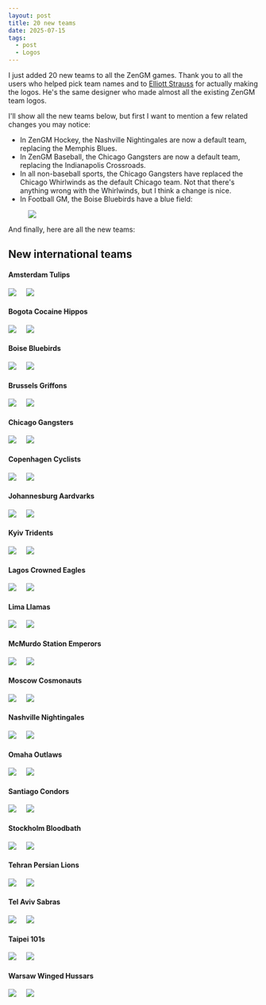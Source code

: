 ```yaml
---
layout: post
title: 20 new teams
date: 2025-07-15
tags:
  - post
  - Logos
---
```


<style>
.logo-wrapper {
    gap: 2rem;
}
.logo-big {
    max-width: 180px;
    max-height: 180px;
}
.logo-small {
    margin-left: 1rem;
    max-width: 90px;
    max-height: 90px;
}
</style>

I just added 20 new teams to all the ZenGM games. Thank you to all the users who helped pick team names and to [Elliott Strauss](https://www.estraussdesign.com/) for actually making the logos. He's the same designer who made almost all the existing ZenGM team logos.

I'll show all the new teams below, but first I want to mention a few related changes you may notice:

- In ZenGM Hockey, the Nashville Nightingales are now a default team, replacing the Memphis Blues.
- In ZenGM Baseball, the Chicago Gangsters are now a default team, replacing the Indianapolis Crossroads.
- In all non-baseball sports, the Chicago Gangsters have replaced the Chicago Whirlwinds as the default Chicago team. Not that there's anything wrong with the Whirlwinds, but I think a change is nice.
- In Football GM, the Boise Bluebirds have a blue field:

<figure class="overflow-auto"><img src="/files/20-new-teams.png"></figure>

And finally, here are all the new teams:

<!--more-->

## New international teams

<div class="logo-wrapper mb-3 text-center d-flex flex-wrap justify-content-center">
	<div>
		<h4>Amsterdam Tulips</h4>
		<img class="logo-big" src="https://play.basketball-gm.com/img/logos-primary/AMS.svg">
		<img class="logo-small" src="https://play.basketball-gm.com/img/logos-secondary/AMS.svg">
	</div>
	<div>
		<h4>Bogota Cocaine Hippos</h4>
		<img class="logo-big" src="https://play.basketball-gm.com/img/logos-primary/BOG.svg">
		<img class="logo-small" src="https://play.basketball-gm.com/img/logos-secondary/BOG.svg">
	</div>
	<div>
		<h4>Boise Bluebirds</h4>
		<img class="logo-big" src="https://play.basketball-gm.com/img/logos-primary/BOI.svg">
		<img class="logo-small" src="https://play.basketball-gm.com/img/logos-secondary/BOI.svg">
	</div>
	<div>
		<h4>Brussels Griffons</h4>
		<img class="logo-big" src="https://play.basketball-gm.com/img/logos-primary/BRU.svg">
		<img class="logo-small" src="https://play.basketball-gm.com/img/logos-secondary/BRU.svg">
	</div>
	<div>
		<h4>Chicago Gangsters</h4>
		<img class="logo-big" src="https://play.basketball-gm.com/img/logos-primary/CHI.svg">
		<img class="logo-small" src="https://play.basketball-gm.com/img/logos-secondary/CHI.svg">
	</div>
	<div>
		<h4>Copenhagen Cyclists</h4>
		<img class="logo-big" src="https://play.basketball-gm.com/img/logos-primary/CPH.svg">
		<img class="logo-small" src="https://play.basketball-gm.com/img/logos-secondary/CPH.svg">
	</div>
	<div>
		<h4>Johannesburg Aardvarks</h4>
		<img class="logo-big" src="https://play.basketball-gm.com/img/logos-primary/JNB.svg">
		<img class="logo-small" src="https://play.basketball-gm.com/img/logos-secondary/JNB.svg">
	</div>
	<div>
		<h4>Kyiv Tridents</h4>
		<img class="logo-big" src="https://play.basketball-gm.com/img/logos-primary/KYV.svg">
		<img class="logo-small" src="https://play.basketball-gm.com/img/logos-secondary/KYV.svg">
	</div>
	<div>
		<h4>Lagos Crowned Eagles</h4>
		<img class="logo-big" src="https://play.basketball-gm.com/img/logos-primary/LAG.svg">
		<img class="logo-small" src="https://play.basketball-gm.com/img/logos-secondary/LAG.svg">
	</div>
	<div>
		<h4>Lima Llamas</h4>
		<img class="logo-big" src="https://play.basketball-gm.com/img/logos-primary/LIM.svg">
		<img class="logo-small" src="https://play.basketball-gm.com/img/logos-secondary/LIM.svg">
	</div>
	<div>
		<h4>McMurdo Station Emperors</h4>
		<img class="logo-big" src="https://play.basketball-gm.com/img/logos-primary/MCM.svg">
		<img class="logo-small" src="https://play.basketball-gm.com/img/logos-secondary/MCM.svg">
	</div>
	<div>
		<h4>Moscow Cosmonauts</h4>
		<img class="logo-big" src="https://play.basketball-gm.com/img/logos-primary/MOS.svg">
		<img class="logo-small" src="https://play.basketball-gm.com/img/logos-secondary/MOS.svg">
	</div>
	<div>
		<h4>Nashville Nightingales</h4>
		<img class="logo-big" src="https://play.basketball-gm.com/img/logos-primary/NSH.svg">
		<img class="logo-small" src="https://play.basketball-gm.com/img/logos-secondary/NSH.svg">
	</div>
	<div>
		<h4>Omaha Outlaws</h4>
		<img class="logo-big" src="https://play.basketball-gm.com/img/logos-primary/OMA.svg">
		<img class="logo-small" src="https://play.basketball-gm.com/img/logos-secondary/OMA.svg">
	</div>
	<div>
		<h4>Santiago Condors</h4>
		<img class="logo-big" src="https://play.basketball-gm.com/img/logos-primary/SGO.svg">
		<img class="logo-small" src="https://play.basketball-gm.com/img/logos-secondary/SGO.svg">
	</div>
	<div>
		<h4>Stockholm Bloodbath</h4>
		<img class="logo-big" src="https://play.basketball-gm.com/img/logos-primary/STO.svg">
		<img class="logo-small" src="https://play.basketball-gm.com/img/logos-secondary/STO.svg">
	</div>
	<div>
		<h4>Tehran Persian Lions</h4>
		<img class="logo-big" src="https://play.basketball-gm.com/img/logos-primary/THR.svg">
		<img class="logo-small" src="https://play.basketball-gm.com/img/logos-secondary/THR.svg">
	</div>
	<div>
		<h4>Tel Aviv Sabras</h4>
		<img class="logo-big" src="https://play.basketball-gm.com/img/logos-primary/TLV.svg">
		<img class="logo-small" src="https://play.basketball-gm.com/img/logos-secondary/TLV.svg">
	</div>
	<div>
		<h4>Taipei 101s</h4>
		<img class="logo-big" src="https://play.basketball-gm.com/img/logos-primary/TPE.svg">
		<img class="logo-small" src="https://play.basketball-gm.com/img/logos-secondary/TPE.svg">
	</div>
	<div>
		<h4>Warsaw Winged Hussars</h4>
		<img class="logo-big" src="https://play.basketball-gm.com/img/logos-primary/WAW.svg">
		<img class="logo-small" src="https://play.basketball-gm.com/img/logos-secondary/WAW.svg">
	</div>
</div>
